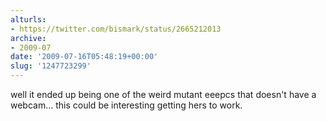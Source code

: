 ```yaml
---
alturls:
- https://twitter.com/bismark/status/2665212013
archive:
- 2009-07
date: '2009-07-16T05:48:19+00:00'
slug: '1247723299'
---
```


well it ended up being one of the weird mutant eeepcs that doesn't have a webcam... this could be interesting getting hers to work.

